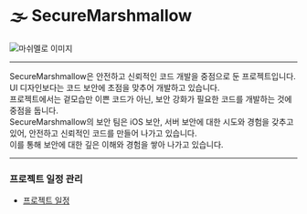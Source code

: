 # 🌫️ SecureMarshmallow

![마쉬멜로 이미지](https://user-images.githubusercontent.com/102890390/235352924-df16c743-3fce-42d7-92e3-38061b07d3e1.png)

---

SecureMarshmallow은 안전하고 신뢰적인 코드 개발을 중점으로 둔 프로젝트입니다.<br>
UI 디자인보다는 코드 보안에 초점을 맞추어 개발하고 있습니다.<br>
프로젝트에서는 겉모습만 이쁜 코드가 아닌, 보안 강화가 필요한 코드를 개발하는 것에 중점을 둡니다.<br>
SecureMarshmallow의 보안 팀은 iOS 보안, 서버 보안에 대한 시도와 경험을 갖추고 있어, 안전하고 신뢰적인 코드를 만들어 나가고 있습니다.<br>
이를 통해 보안에 대한 깊은 이해와 경험을 쌓아 나가고 있습니다.<br>

---

### 프로젝트 일정 관리
- [프로젝트 일정](https://github.com/orgs/SecureMarshmallow/projects/2/views/1 "Builder 패턴이란?")
